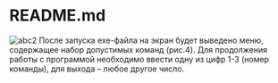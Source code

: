 # README.md
![abc2](https://user-images.githubusercontent.com/76676573/103253444-08bc7f00-49a3-11eb-88b0-6d358d589091.png "Скриншот работы программы")
После запуска exe-файла на экран будет выведено меню, содержащее набор допустимых команд (рис.4). Для продолжения работы с программой необходимо ввести одну из цифр 1-3 (номер команды), для выхода – любое другое число. 
